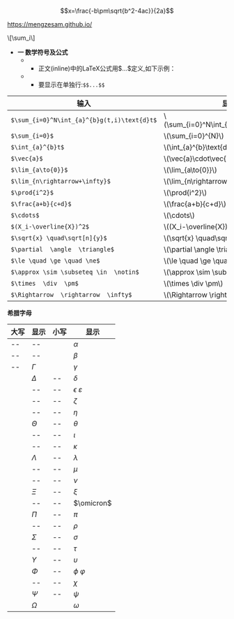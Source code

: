 <script src='https://cdnjs.cloudflare.com/ajax/libs/mathjax/2.7.5/MathJax.js?config=TeX-MML-AM_CHTML' async></script>
 
$$x=\frac{-b\pm\sqrt{b^2-4ac}}{2a}$$
 
 https://mengzesam.github.io/
  
  \\[\sum_i\\]
  
  - **一 数学符号及公式**
 	+ + 正文(inline)中的LaTeX公式用\$...\$定义,如下示例：
 	+ + 要显示在单独行:`$$...$$`
  
 		
|**输入**| **显示**|
|--|--|
|`$\sum_{i=0}^N\int_{a}^{b}g(t,i)\text{d}t$`  |\\(\sum_{i=0}^N\int_{a}^{b}g(t,i)\text{d}t\\)|
|`$\sum_{i=0}$`|\\(\sum_{i=0}^{N}\\)|
|`$\int_{a}^{b}t$`  |\\(\int_{a}^{b}\text{d}t           mmm\\)|
|`$\vec{a}$`  |\\(\vec{a}\cdot\vec{b}\\)|
|`$\lim_{a\to{0}}$`|\\(\lim_{a\to{0}}\\)|
|`$\lim_{n\rightarrow+\infty}$`|\\(\lim_{n\rightarrow+\infty}\\)|
|`$\prod{i^2}$`|\\(\prod{i^2}\\)|
|`$\frac{a+b}{c+d}$`|\\(\frac{a+b}{c+d}\\)|
|`$\cdots$`|\\(\cdots\\)|
|`$(X_i-\overline{X})^2$`|\\((X_i-\overline{X})^2\\)|
|`$\sqrt{x} \quad\sqrt[n]{y}$`|\\(\sqrt{x} \quad\sqrt[n]{y}\\)|
|`$\partial  \angle  \triangle$`|\\(\partial  \angle  \triangle\\)|
|`$\le \quad \ge \quad \ne$`|\\(\le \quad \ge \quad \ne\\)|
|`$\approx \sim \subseteq \in  \notin$`|\\(\approx \sim \subseteq \in  \notin\\)|
|`$\times  \div  \pm$`|\\(\times  \div  \pm\\)|
|`$\Rightarrow  \rightarrow  \infty$`|\\(\Rightarrow  \rightarrow  \infty\\)|



**希腊字母**

|**大写**|**显示**  |**小写**|**显示**|
|--|--|--|--|
|--|--||$\alpha$|
|--|--||$\beta$|
|--|$\Gamma$||$\gamma$|
||$\Delta$|--|$\delta$|
||--|--|$\epsilon$ $\varepsilon$ |
||--|--|$\zeta$|
||--|--|$\eta$|
||$\Theta$|--|$\theta$|
||--|--|$\iota$|
||--|--|$\kappa$|
||$\Lambda$|--|$\lambda$|
||--|--|$\mu$|
||--|--|$\nu$|
||$\Xi$|--|$\xi$|
||--|--|$\omicron$|
||$\Pi$|--|$\pi$|
||--|--|$\rho$|
||$\Sigma$|--|$\sigma$|
||--|--|$\tau$|
||$\Upsilon$|--|$\upsilon$|
||$\Phi$|--|$\phi$  $\varphi$|
||--|--|$\chi$|
||$\Psi$|--|$\psi$|
||$\Omega$||$\omega$|



